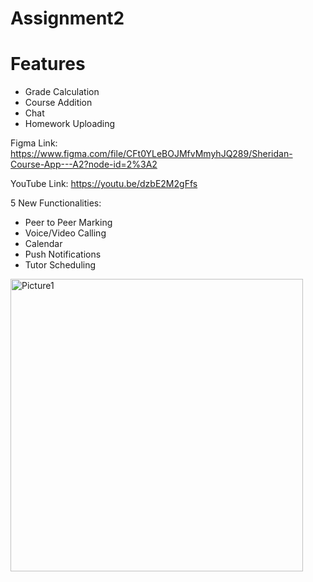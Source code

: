 # Assignment2

# Features

- Grade Calculation
- Course Addition
- Chat
- Homework Uploading


Figma Link: https://www.figma.com/file/CFt0YLeBOJMfvMmyhJQ289/Sheridan-Course-App---A2?node-id=2%3A2

YouTube Link: https://youtu.be/dzbE2M2gFfs

5 New Functionalities:

- Peer to Peer Marking
- Voice/Video Calling
- Calendar
- Push Notifications
- Tutor Scheduling


<img width="468" alt="Picture1" src="https://user-images.githubusercontent.com/20323662/155925789-c8e333d0-36ba-4fda-b033-7dc5bf0dac50.png">
